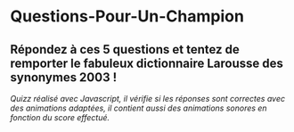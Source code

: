 # Questions-Pour-Un-Champion
## Répondez à ces 5 questions et tentez de remporter le fabuleux dictionnaire Larousse des synonymes 2003 !

*Quizz réalisé avec Javascript, il vérifie si les réponses sont correctes avec des animations adaptées, il contient aussi des animations sonores en fonction du score effectué.*
